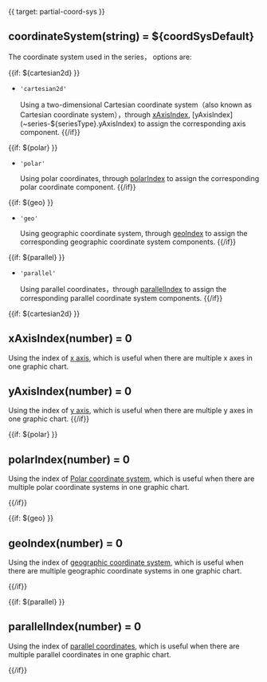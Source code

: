 {{ target: partial-coord-sys }}

## coordinateSystem(string) = ${coordSysDefault}

The coordinate system used in the series， options are:

{{if: ${cartesian2d} }}

+ `'cartesian2d'`

    Using a two-dimensional Cartesian coordinate system（also known as Cartesian coordinate system），through [xAxisIndex](~series-${seriesType}.xAxisIndex), [yAxisIndex](~series-${seriesType}.yAxisIndex) to assign the corresponding axis component.
{{/if}}

{{if: ${polar} }}

+ `'polar'`

    Using polar coordinates, through [polarIndex](~series-${seriesType}.polarIndex) to assign the corresponding polar coordinate component.
{{/if}}

{{if: ${geo} }}

+ `'geo'`

    Using geographic coordinate system, through [geoIndex](~series-${seriesType}.geoIndex) to assign the corresponding geographic coordinate system components.
{{/if}}

{{if: ${parallel} }}

+ `'parallel'`

    Using parallel coordinates，through [parallelIndex](~series-${seriesType}.parallelIndex) to assign the corresponding parallel coordinate system components.
{{/if}}


{{if: ${cartesian2d} }}
## xAxisIndex(number) = 0

Using the index of  [x axis](~xAxis), which is  useful when there are multiple x axes in one graphic chart.

## yAxisIndex(number) = 0

Using the index of [y axis](~yAxis), which is  useful when there are multiple y axes in one graphic chart.
{{/if}}



{{if: ${polar} }}
## polarIndex(number) = 0

Using the index of [Polar coordinate system](~polar), which is  useful when there are multiple polar coordinate systems in one graphic chart.

{{/if}}



{{if: ${geo} }}
## geoIndex(number) = 0

Using the index of [geographic coordinate system](~geo), which is  useful when there are multiple geographic coordinate systems in one graphic chart.

{{/if}}



{{if: ${parallel} }}
## parallelIndex(number) = 0

Using the index of [parallel coordinates](~parallel), which is  useful when there are multiple parallel coordinates in one graphic chart.

{{/if}}